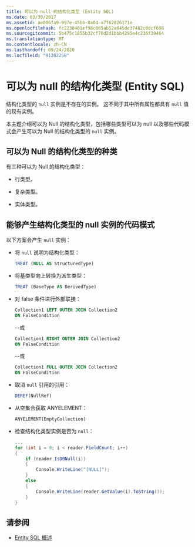 ```yaml
---
title: 可以为 null 的结构化类型 (Entity SQL)
ms.date: 03/30/2017
ms.assetid: ae006fa9-997e-45bb-8a04-a7f62026171e
ms.openlocfilehash: fc2230401ef98c005ab52a845de37482c0dcf698
ms.sourcegitcommit: 5b475c1855b32cf78d2d1bbb4295e4c236f39464
ms.translationtype: MT
ms.contentlocale: zh-CN
ms.lasthandoff: 09/24/2020
ms.locfileid: "91202258"
---
```

# <a name="nullable-structured-types-entity-sql"></a>可以为 null 的结构化类型 (Entity SQL)

结构化类型的 `null` 实例是不存在的实例。 这不同于其中所有属性都具有 `null` 值的现有实例。  
  
 本主题介绍可以为 Null 的结构化类型，包括哪些类型可以为 null 以及哪些代码模式会产生可以为 Null 的结构化类型的 `null` 实例。  
  
## <a name="kinds-of-nullable-structured-types"></a>可以为 Null 的结构化类型的种类  

 有三种可以为 Null 的结构化类型：  
  
- 行类型。  
  
- 复杂类型。  
  
- 实体类型。  
  
## <a name="code-patterns-that-produce-null-instances-of-structured-types"></a>能够产生结构化类型的 null 实例的代码模式  

 以下方案会产生 `null` 实例：  
  
- 将 `null` 说明为结构化类型：  
  
    ```sql  
    TREAT (NULL AS StructuredType)  
    ```  
  
- 将基类型向上转换为派生类型：  
  
    ```sql  
    TREAT (BaseType AS DerivedType)  
    ```  
  
- 对 false 条件进行外部联接：  
  
    ```sql  
    Collection1 LEFT OUTER JOIN Collection2  
    ON FalseCondition  
    ```  
  
     --或  
  
    ```sql  
    Collection1 RIGHT OUTER JOIN Collection2  
    ON FalseCondition  
    ```  
  
     --或  
  
    ```sql  
    Collection1 FULL OUTER JOIN Collection2  
    ON FalseCondition  
    ```  
  
- 取消 `null` 引用的引用：  
  
    ```sql  
    DEREF(NullRef)  
    ```  
  
- 从空集合获取 ANYELEMENT：  
  
    ```sql  
    ANYELEMENT(EmptyCollection)  
    ```  
  
- 检查结构化类型实例是否为 `null`：  
  
    ```csharp  
    ...  
    for (int i = 0; i < reader.FieldCount; i++)  
    {  
        if (reader.IsDBNull(i))  
        {  
            Console.WriteLine("[NULL]");  
        }  
        else  
        {  
            Console.WriteLine(reader.GetValue(i).ToString());  
        }  
    }  
    ```  
  
## <a name="see-also"></a>请参阅

- [Entity SQL 概述](entity-sql-overview.md)
